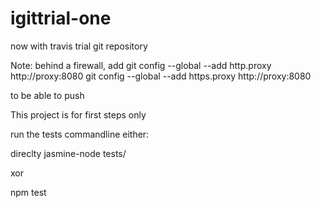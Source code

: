 igittrial-one
=============
now with travis 
trial git repository 

Note: behind a firewall, add 
git config --global --add http.proxy http://proxy:8080
git config --global --add https.proxy http://proxy:8080

to be able to push

This project is for first steps only 

run the tests commandline
either: 

direclty 
jasmine-node tests/

xor 

npm test

